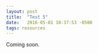 ```yaml
---
layout: post
title:  "Test 5"
date:   2016-05-01 10:37:53 -0500
tags: resources
---
```

Coming soon.